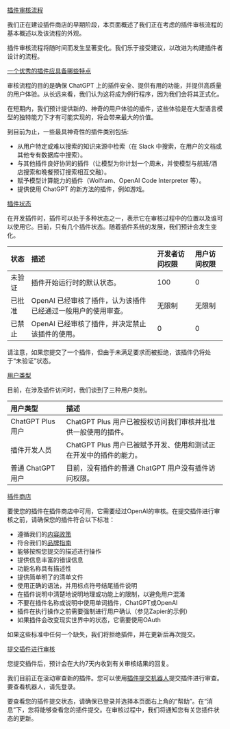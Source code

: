 [插件审核流程](https://platform.openai.com/docs/plugins/review/plugin-review-process)

我们正在建设插件商店的早期阶段，本页面概述了我们正在考虑的插件审核流程的基本概述以及该流程的外观。

插件审核流程将随时间而发生显著变化。我们乐于接受建议，以改进为构建插件者设计的流程。

[一个优秀的插件应具备哪些特点](https://platform.openai.com/docs/plugins/review/what-makes-a-great-plugin)

审核流程的目的是确保 ChatGPT 上的插件安全、提供有用的功能，并提供高质量的用户体验。从长远来看，我们认为这将成为例行程序，因为我们会将其正式化。

在短期内，我们预计提供新的、神奇的用户体验的插件，这些体验是在大型语言模型的独特能力下才有可能实现的，将会带来最大的价值。

到目前为止，一些最具神奇性的插件类别包括:

- 从用户特定或难以搜索的知识来源中检索（在 Slack 中搜索，在用户的文档或其他专有数据库中搜索）。
- 与其他插件良好协同的插件（让模型为你计划一个周末，并使模型与航班/酒店搜索和晚餐预订搜索相互交融）。
- 赋予模型计算能力的插件（Wolfram、OpenAI Code Interpreter 等）。
- 提供使用 ChatGPT 的新方法的插件，例如游戏。

[插件状态](https://platform.openai.com/docs/plugins/review/plugin-states)

在开发插件时，插件可以处于多种状态之一，表示它在审核过程中的位置以及谁可以使用它。目前，只有几个插件状态。随着插件系统的发展，我们预计会发生变化。

| 状态   | 描述                                                         | 开发者访问权限 | 用户访问权限 |
| :----- | :----------------------------------------------------------- | :------------- | :----------- |
| 未验证 | 插件开始运行时的默认状态。                                   | 100            | 0            |
| 已批准 | OpenAI 已经审核了插件，认为该插件已经通过一般用户的使用审查。 | 无限制         | 无限制       |
| 已禁止 | OpenAI 已经审核了插件，并决定禁止该插件的使用。              | 0              | 0            |

请注意，如果您提交了一个插件，但由于未满足要求而被拒绝，该插件仍将处于“未验证”状态。

[用户类型](https://platform.openai.com/docs/plugins/review/types-of-users)

目前，在涉及插件访问时，我们谈到了三种用户类别。

| 用户类型          | 描述                                                         |
| :---------------- | :----------------------------------------------------------- |
| ChatGPT Plus 用户 | ChatGPT Plus 用户已被授权访问我们审核并批准供一般使用的插件。 |
| 插件开发人员      | ChatGPT Plus 用户已被赋予开发、使用和测试正在开发中的插件的能力。 |
| 普通 ChatGPT 用户 | 目前，没有插件的普通 ChatGPT 用户没有插件访问权限。          |

[插件商店](https://platform.openai.com/docs/plugins/review/plugin-store)

要使您的插件在插件商店中可用，它需要经过OpenAI的审核。在提交插件进行审核之前，请确保您的插件符合以下标准：

- 遵循我们的[内容政策](https://openai.com/policies/usage-policies)
- 符合我们的[品牌指南](https://openai.com/brand)
- 能够按照您提交的描述进行操作
- 提供信息丰富的错误信息
- 功能名称具有描述性
- 提供简单明了的清单文件
- 使用正确的语法，并用标点符号结尾插件说明
- 在插件说明中清楚地说明地理或功能上的限制，以避免用户混淆
- 不要在插件名称或说明中使用单词插件，ChatGPT或OpenAI
- 插件在执行操作之前需要强制进行用户确认（参见Zapier的示例）
- 如果插件会改变现实世界中的状态，它需要使用OAuth

如果这些标准中任何一个缺失，我们将拒绝插件，并在更新后再次提交。

[提交插件进行审核](https://platform.openai.com/docs/plugins/review/submit-a-plugin-for-review)

您提交插件后，预计会在大约7天内收到有关审核结果的回复。

我们目前正在滚动审查新的插件。您可以使用[插件提交机器人](https://platform.openai.com/docs/plugins/review#)提交插件进行审查。要查看机器人，请先登录。

要查看您的插件提交状态，请确保已登录并选择本页面右上角的“帮助”。在“消息”下，您将能够查看您的插件提交。在审核过程中，我们将通知您有关您插件状态的更新。